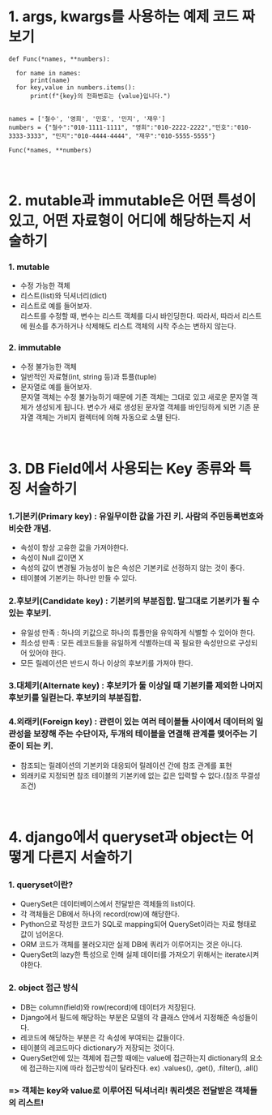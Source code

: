 # 1. args, kwargs를 사용하는 예제 코드 짜보기
```
def Func(*names, **numbers):

  for name in names:
      print(name)
  for key,value in numbers.items():
      print(f"{key}의 전화번호는 {value}입니다.")


names = ['철수', '영희', '민호', '민지', '재우']  
numbers = {"철수":"010-1111-1111", "영희":"010-2222-2222","민호":"010-3333-3333", "민지":"010-4444-4444", "재우":"010-5555-5555"}

Func(*names, **numbers)

```
<br>

# 2. mutable과 immutable은 어떤 특성이 있고, 어떤 자료형이 어디에 해당하는지 서술하기
### 1. mutable
- 수정 가능한 객체
- 리스트(list)와 딕셔너리(dict)
- 리스트로 예를 들어보자. <br> 리스트를 수정할 때, 변수는 리스트 객체를 다시 바인딩한다. 따라서, 따라서 리스트에 원소를 추가하거나 삭제해도 리스트 객체의 시작 주소는 변하지 않는다.


### 2. immutable
- 수정 불가능한 객체
- 일반적인 자료형(int, string 등)과 튜플(tuple)
- 문자열로 예를 들어보자. <br >문자열 객체는 수정 불가능하기 때문에 기존 객체는 그대로 있고 새로운 문자열 객체가 생성되게 됩니다. 변수가 새로 생성된 문자열 객체를 바인딩하게 되면 기존 문자열 객체는 가비지 컬렉터에 의해 자동으로 소멸 된다.

<br>

# 3. DB Field에서 사용되는 Key 종류와 특징 서술하기

### 1.기본키(Primary key) : 유일무이한 값을 가진 키. 사람의 주민등록번호와 비슷한 개념.
 - 속성이 항상 고유한 값을 가져야한다.
 - 속성이 Null 값이면 X
 - 속성의 값이 변경될 가능성이 높은 속성은 기본키로 선정하지 않는 것이 좋다.
 - 테이블에 기본키는 하나만 만들 수 있다.
### 2.후보키(Candidate key)  : 기본키의 부분집합. 말그대로 기본키가 될 수 있는 후보키.
- 유일성 만족 : 하나의 키값으로 하나의 튜플만을 유익하게 식별할 수 있어야 한다.
- 최소성 만족 : 모든 레코드들을 유일하게 식별하는데 꼭 필요한 속성만으로 구성되어 있어야 한다. 
- 모든 릴레이션은 반드시 하나 이상의 후보키를 가져야 한다.
### 3.대체키(Alternate key) : 후보키가 둘 이상일 때 기본키를 제외한 나머지 후보키를 일컫는다. 후보키의 부분집합.
### 4.외래키(Foreign key) : 관련이 있는 여러 테이블들 사이에서 데이터의 일관성을 보장해 주는 수단이자, 두개의 테이블을 연결해 관계를 맺어주는 기준이 되는 키.
- 참조되는 릴레이션의 기본키와 대응되어 릴레이션 간에 참조 관계를 표현
- 외래키로 지정되면 참조 테이블의 기본키에 없는 값은 입력할 수 없다.(참조 무결성 조건)

<br>

# 4. django에서 queryset과 object는 어떻게 다른지 서술하기
### 1. queryset이란?
- QuerySet은 데이터베이스에서 전달받은 객체들의 list이다. 
- 각 객체들은 DB에서 하나의 record(row)에 해당한다.
- Python으로 작성한 코드가 SQL로 mapping되어 QuerySet이라는 자료 형태로 값이 넘어온다.
- ORM 코드가 객체를 불러오지만 실제 DB에 쿼리가 이루어지는 것은 아니다.
- QuerySet의 lazy한 특성으로 인해 실제 데이터를 가져오기 위해서는 iterate시켜야한다.
### 2. object 접근 방식
- DB는 column(field)와 row(record)에 데이터가 저장된다.
- Django에서 필드에 해당하는 부분은 모델의 각 클래스 안에서 지정해준 속성들이다.
- 레코드에 해당하는 부분은 각 속성에 부여되는 값들이다.
- 테이블의 레코드마다 dictionary가 저장되는 것이다.
- QuerySet안에 있는 객체에 접근할 때에는 value에 접근하는지 dictionary의 요소에 접근하는지에 따라 접근방식이 달라진다. ex) .values(), .get(), .filter(), .all()

### => 객체는 key와 value로 이루어진 딕셔너리! 쿼리셋은 전달받은 객체들의 리스트!